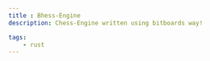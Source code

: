 ```yaml
---
title : Bhess-Engine
description: Chess-Engine written using bitboards way!

tags:
    - rust
---
```



